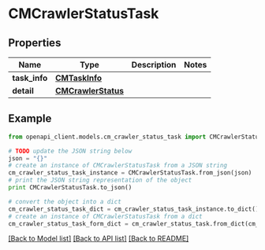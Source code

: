 # CMCrawlerStatusTask


## Properties
Name | Type | Description | Notes
------------ | ------------- | ------------- | -------------
**task_info** | [**CMTaskInfo**](CMTaskInfo.md) |  | 
**detail** | [**CMCrawlerStatus**](CMCrawlerStatus.md) |  | 

## Example

```python
from openapi_client.models.cm_crawler_status_task import CMCrawlerStatusTask

# TODO update the JSON string below
json = "{}"
# create an instance of CMCrawlerStatusTask from a JSON string
cm_crawler_status_task_instance = CMCrawlerStatusTask.from_json(json)
# print the JSON string representation of the object
print CMCrawlerStatusTask.to_json()

# convert the object into a dict
cm_crawler_status_task_dict = cm_crawler_status_task_instance.to_dict()
# create an instance of CMCrawlerStatusTask from a dict
cm_crawler_status_task_form_dict = cm_crawler_status_task.from_dict(cm_crawler_status_task_dict)
```
[[Back to Model list]](../README.md#documentation-for-models) [[Back to API list]](../README.md#documentation-for-api-endpoints) [[Back to README]](../README.md)


